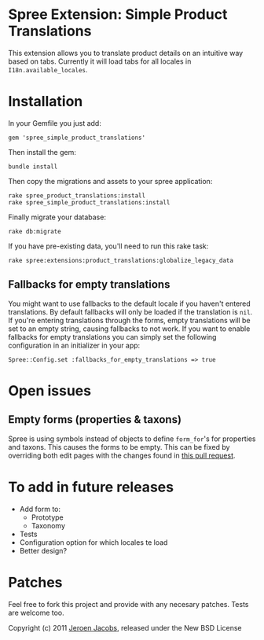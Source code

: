 # Spree Extension: Simple Product Translations
This extension allows you to translate product details on an intuitive way based on tabs.
Currently it will load tabs for all locales in `I18n.available_locales`.

# Installation
In your Gemfile you just add:

    gem 'spree_simple_product_translations'

Then install the gem:

    bundle install

Then copy the migrations and assets to your spree application:

    rake spree_product_translations:install
    rake spree_simple_product_translations:install

Finally migrate your database:

    rake db:migrate

If you have pre-existing data, you'll need to run this rake task:

    rake spree:extensions:product_translations:globalize_legacy_data

## Fallbacks for empty translations ##

You might want to use fallbacks to the default locale if you haven't entered translations. By default fallbacks will only be loaded if the translation is `nil`. If you're entering translations through the forms, empty translations will be set to an empty string, causing fallbacks to not work. If you want to enable fallbacks for empty translations you can simply set the following configuration in an initializer in your app:

    Spree::Config.set :fallbacks_for_empty_translations => true

# Open issues
## Empty forms (properties & taxons)
Spree is using symbols instead of objects to define `form_for`'s for properties and taxons. This causes the forms to be empty. This can be fixed by overriding both edit pages with the changes found in [this pull request](https://github.com/spree/spree/pull/326).

# To add in future releases
* Add form to:
   + Prototype
   + Taxonomy
* Tests
* Configuration option for which locales te load
* Better design?

# Patches
Feel free to fork this project and provide with any necesary patches. Tests are welcome too.

Copyright (c) 2011 [Jeroen Jacobs](https://github.com/jeroenj), released under the New BSD License
